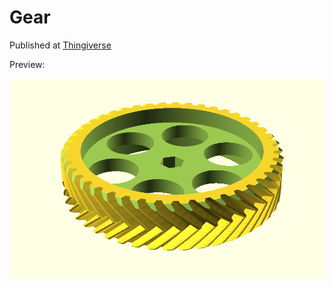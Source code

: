 # Gear

Published at [Thingiverse](https://www.thingiverse.com/thing:2236215)

Preview:

![Gear](gear.png)
